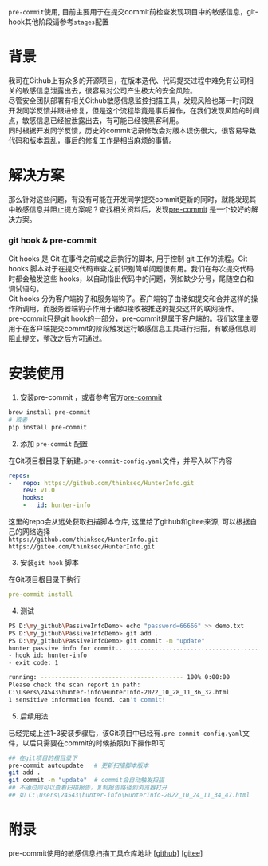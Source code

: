 `pre-commit`使用, 目前主要用于在提交commit前检查发现项目中的敏感信息，git-hook其他阶段请参考`stages`配置  
# 背景
我司在Github上有众多的开源项目，在版本迭代、代码提交过程中难免有公司相关的敏感信息泄露出去，很容易对公司产生极大的安全风险。<br />尽管安全团队部署有相关Github敏感信息监控扫描工具，发现风险也第一时间跟开发同学反馈并跟进修复，但是这个流程毕竟是事后操作，在我们发现风险的时间点，敏感信息已经被泄露出去，有可能已经被黑客利用。<br />同时根据开发同学反馈，历史的commit记录修改会对版本误伤很大，很容易导致代码和版本混乱，事后的修复工作是相当麻烦的事情。
# 解决方案
那么针对这些问题，有没有可能在开发同学提交commit更新的同时，就能发现其中敏感信息并阻止提方案呢？查找相关资料后，发现[pre-commit](https://pre-commit.com/) 是一个较好的解决方案。
### git hook & pre-commit
Git hooks 是 Git 在事件之前或之后执行的脚本, 用于控制 git 工作的流程。Git hooks 脚本对于在提交代码审查之前识别简单问题很有用。我们在每次提交代码时都会触发这些 hooks，以自动指出代码中的问题，例如缺少分号，尾随空白和调试语句。<br />Git hooks 分为客户端钩子和服务端钩子。客户端钩子由诸如提交和合并这样的操作所调用，而服务器端钩子作用于诸如接收被推送的提交这样的联网操作。<br />pre-commit只是git hook的一部分，pre-commit是属于客户端的。我们这里主要用于在客户端提交commit的阶段触发运行敏感信息工具进行扫描，有敏感信息则阻止提交，整改之后方可通过。
# 安装使用

1. 安装pre-commit ，或者参考官方[pre-commit](https://pre-commit.com/)
```bash
brew install pre-commit
# 或者
pip install pre-commit
```

2. 添加 `pre-commit` 配置

在Git项目根目录下新建`.pre-commit-config.yaml`文件，并写入以下内容
```yaml
repos:
-   repo: https://github.com/thinksec/HunterInfo.git
    rev: v1.0
    hooks:
    -   id: hunter-info
```
这里的repo会从远处获取扫描脚本仓库, 这里给了github和gitee来源, 可以根据自己的网络选择<br>
`https://github.com/thinksec/HunterInfo.git`
`https://gitee.com/thinksec/HunterInfo.git`

3. 安装`git hook` 脚本

在Git项目根目录下执行
```yaml
pre-commit install
```

4. 测试
```bash
PS D:\my_github\PassiveInfoDemo> echo "password=66666" >> demo.txt
PS D:\my_github\PassiveInfoDemo> git add .
PS D:\my_github\PassiveInfoDemo> git commit -m "update"
hunter passive info for commit...........................................Failed
- hook id: hunter-info
- exit code: 1

running: ---------------------------------------- 100% 0:00:00
Please check the scan report in path: 
C:\Users\24543\hunter-info\HunterInfo-2022_10_28_11_36_32.html
1 sensitive information found. can't commit!

```

5. 后续用法

已经完成上述1-3安装步骤后，该Git项目中已经有`.pre-commit-config.yaml`文件，以后只需要在commit的时候按照如下操作即可
```bash
## 在git项目的根目录下
pre-commit autoupdate   # 更新扫描脚本版本
git add .
git commit -m "update"  # commit会自动触发扫描
## 不通过则可以查看扫描报告，复制报告路径到浏览器打开
## 如 C:\Users\24543\hunter-info\HunterInfo-2022_10_24_11_34_47.html
```

# 附录
pre-commit使用的敏感信息扫描工具仓库地址 [[github]](https://github.com/thinksec/HunterInfo) [[gitee]](https://gitee.com/thinksec/HunterInfo)